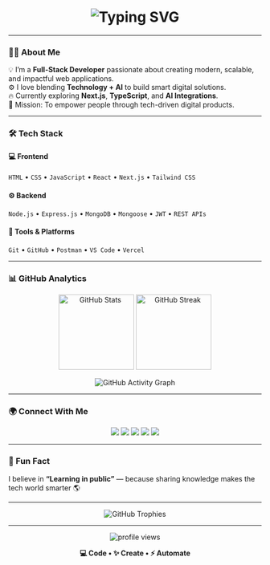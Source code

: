 <!-- Animated Header -->
<h1 align="center">
  <img src="https://readme-typing-svg.demolab.com?font=Fira+Code&size=28&pause=1000&color=36BCF7&center=true&vCenter=true&width=550&lines=Hey+%F0%9F%91%8B%2C+I'm+Sahil+Shaikh!;Full-Stack+Developer+%7C+Tech+%26+AI+Enthusiast;Code.+Create.+Automate." alt="Typing SVG" />
</h1>

---

### 👨‍💻 About Me  

💡 I’m a **Full-Stack Developer** passionate about creating modern, scalable, and impactful web applications.  
⚙️ I love blending **Technology + AI** to build smart digital solutions.  
🔥 Currently exploring **Next.js**, **TypeScript**, and **AI Integrations**.  
🚀 Mission: To empower people through tech-driven digital products.  

---

### 🛠️ Tech Stack  

#### 💻 Frontend  
`HTML` • `CSS` • `JavaScript` • `React` • `Next.js` • `Tailwind CSS`  

#### ⚙️ Backend  
`Node.js` • `Express.js` • `MongoDB` • `Mongoose` • `JWT` • `REST APIs`  

#### 🧰 Tools & Platforms  
`Git` • `GitHub` • `Postman` • `VS Code` • `Vercel` 

---

### 📊 GitHub Analytics  

<p align="center">
  <img src="https://github-readme-stats.vercel.app/api?username=SahilShaikh&show_icons=true&theme=tokyonight&hide_border=true" height="150" alt="GitHub Stats" />
  <img src="https://github-readme-streak-stats.herokuapp.com/?user=SahilShaikh&theme=tokyonight&hide_border=true" height="150" alt="GitHub Streak" />
</p>

<p align="center">
  <img src="https://github-readme-activity-graph.vercel.app/graph?username=SahilShaikh&theme=tokyo-night" alt="GitHub Activity Graph" />
</p>

---

### 🌍 Connect With Me  

<p align="center">
  <!-- Add your social media links below -->
  <a href="#" target="_blank"><img src="https://img.shields.io/badge/Portfolio-%230A66C2.svg?style=for-the-badge&logo=react&logoColor=white"/></a>
  <a href="https://www.youtube.com/@SahilShaikhAi" target="_blank"><img src="https://img.shields.io/badge/YouTube-%23FF0000.svg?style=for-the-badge&logo=youtube&logoColor=white"/></a>
  <a href="https://www.linkedin.com/in/sahilshaikhhere/" target="_blank"><img src="https://img.shields.io/badge/LinkedIn-%230A66C2.svg?style=for-the-badge&logo=linkedin&logoColor=white"/></a>
  <a href="https://x.com/SahilShaikhhere" target="_blank"><img src="https://img.shields.io/badge/Twitter-%231DA1F2.svg?style=for-the-badge&logo=x&logoColor=white"/></a>
  <a href="https://www.instagram.com/sahilshaikh.ai/" target="_blank"><img src="https://img.shields.io/badge/Instagram-%23E4405F.svg?style=for-the-badge&logo=instagram&logoColor=white"/></a>
</p>

---

### 🧠 Fun Fact  
I believe in **“Learning in public”** — because sharing knowledge makes the tech world smarter 🌎  

---

<p align="center">
  <img src="https://github-profile-trophy.vercel.app/?username=SahilShaikh&theme=tokyonight&no-frame=true&row=1&column=7" alt="GitHub Trophies" />
</p>

---

<p align="center">
  <img src="https://komarev.com/ghpvc/?username=SahilShaikh&label=Profile+Views&color=1DA1F2&style=for-the-badge" alt="profile views" />
</p>

<p align="center">
  <b>💻 Code • ✨ Create • ⚡ Automate</b>
</p>
